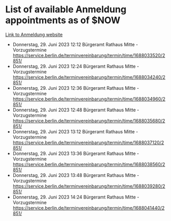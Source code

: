 # List of available Anmeldung appointments as of $NOW
[Link to Anmeldung website](https://service.berlin.de/terminvereinbarung/termin/tag.php?termin=1&anliegen[]=120686&dienstleisterlist=122210,122217,327316,122219,327312,122227,327314,122231,327346,122243,327348,122254,122252,329742,122260,329745,122262,329748,122271,327278,122273,327274,122277,327276,330436,122280,327294,122282,327290,122284,327292,122291,327270,122285,327266,122286,327264,122296,327268,150230,329760,122297,327286,122294,327284,122312,329763,122314,329775,122304,327330,122311,327334,122309,327332,317869,122281,327352,122279,329772,122283,122276,327324,122274,327326,122267,329766,122246,327318,122251,327320,122257,327322,122208,327298,122226,327300&herkunft=http%3A%2F%2Fservice.berlin.de%2Fdienstleistung%2F120686%2F)
- Donnerstag, 29. Juni 2023 12:12 Bürgeramt Rathaus Mitte - Vorzugstermine https://service.berlin.de/terminvereinbarung/termin/time/1688033520/2851/
- Donnerstag, 29. Juni 2023 12:24 Bürgeramt Rathaus Mitte - Vorzugstermine https://service.berlin.de/terminvereinbarung/termin/time/1688034240/2851/
- Donnerstag, 29. Juni 2023 12:36 Bürgeramt Rathaus Mitte - Vorzugstermine https://service.berlin.de/terminvereinbarung/termin/time/1688034960/2851/
- Donnerstag, 29. Juni 2023 12:48 Bürgeramt Rathaus Mitte - Vorzugstermine https://service.berlin.de/terminvereinbarung/termin/time/1688035680/2851/
- Donnerstag, 29. Juni 2023 13:12 Bürgeramt Rathaus Mitte - Vorzugstermine https://service.berlin.de/terminvereinbarung/termin/time/1688037120/2851/
- Donnerstag, 29. Juni 2023 13:36 Bürgeramt Rathaus Mitte - Vorzugstermine https://service.berlin.de/terminvereinbarung/termin/time/1688038560/2851/
- Donnerstag, 29. Juni 2023 13:48 Bürgeramt Rathaus Mitte - Vorzugstermine https://service.berlin.de/terminvereinbarung/termin/time/1688039280/2851/
- Donnerstag, 29. Juni 2023 14:24 Bürgeramt Rathaus Mitte - Vorzugstermine https://service.berlin.de/terminvereinbarung/termin/time/1688041440/2851/
